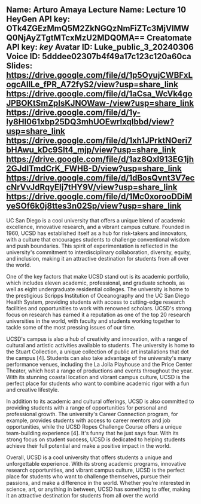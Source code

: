 Name: Arturo Amaya
Lecture Name: Lecture 10
HeyGen API key: OTk4ZGEzMmQ5M2ZkNGQzNmFiZTc3MjVlMWQ0NjAyZTgtMTcxMzU2MDQ0MA==
Creatomate API key: *key*
Avatar ID: Luke_public_3_20240306
Voice ID: 5dddee02307b4f49a17c123c120a60ca
Slides:
    https://drive.google.com/file/d/1p5OyujCWBFxLogcAllLe_fPR_A72fyS2/view?usp=share_link
    https://drive.google.com/file/d/1aCsa_WcVk4goJPBOKtSmZpIsKJNOWaw-/view?usp=share_link
    https://drive.google.com/file/d/1y-ly8HI061xbp25DQ3mhUOEwrIxqIbbd/view?usp=share_link
    https://drive.google.com/file/d/1xh1JPrktNOeri7bHAwu_kDc9SIt4_mjp/view?usp=share_link
    https://drive.google.com/file/d/1az8Qxl913EG1jh2GJdlTmdCrK_FWHB-D/view?usp=share_link
    https://drive.google.com/file/d/1dBosQvnt3V7eccNrVvJdRqyEIj7tHY9V/view?usp=share_link
    https://drive.google.com/file/d/1Mc0xorooDDiMyeSOf6k0j8ttes3n02Sp/view?usp=share_link 
--

UC San Diego is a cool university that offers a unique blend of academic excellence, innovative research, and a vibrant campus culture. Founded in 1960, UCSD has established itself as a hub for risk-takers and innovators, with a culture that encourages students to challenge conventional wisdom and push boundaries. This spirit of experimentation is reflected in the university's commitment to interdisciplinary collaboration, diversity, equity, and inclusion, making it an attractive destination for students from all over the world.

One of the key factors that make UCSD stand out is its academic portfolio, which includes eleven academic, professional, and graduate schools, as well as eight undergraduate residential colleges. The university is home to the prestigious Scripps Institution of Oceanography and the UC San Diego Health System, providing students with access to cutting-edge research facilities and opportunities to work with renowned scholars. UCSD's strong focus on research has earned it a reputation as one of the top 20 research universities in the world, with faculty and students working together to tackle some of the most pressing issues of our time.

UCSD's campus is also a hub of creativity and innovation, with a range of cultural and artistic activities available to students. The university is home to the Stuart Collection, a unique collection of public art installations that dot the campus [4]. Students can also take advantage of the university's many performance venues, including the La Jolla Playhouse and the Price Center Theater, which host a range of productions and events throughout the year. With its stunning coastal location and vibrant campus culture, UCSD is the perfect place for students who want to combine academic rigor with a fun and creative lifestyle.

In addition to its academic and cultural offerings, UCSD is also committed to providing students with a range of opportunities for personal and professional growth. The university's Career Connection program, for example, provides students with access to career mentors and job opportunities, while the UCSD Ropes Challenge Course offers a unique team-building experience [4]. It's funny that he just says four. With its strong focus on student success, UCSD is dedicated to helping students achieve their full potential and make a positive impact in the world.

Overall, UCSD is a cool university that offers students a unique and unforgettable experience. With its strong academic programs, innovative research opportunities, and vibrant campus culture, UCSD is the perfect place for students who want to challenge themselves, pursue their passions, and make a difference in the world. Whether you're interested in science, art, or anything in between, UCSD has something to offer, making it an attractive destination for students from all over the world